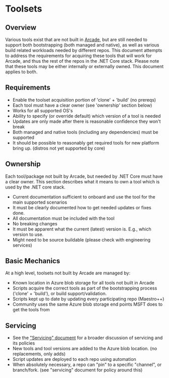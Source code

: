 # Toolsets

## Overview
Various tools exist that are not built in [Arcade](Documentation/Overview.md), but are still needed to support both bootstrapping (both managed and native), as well as various build related workloads needed by different repos.  This document attempts to address the requirements for acquiring these tools that will work for Arcade, and thus the rest of the repos in the .NET Core stack.  Please note that these tools may be either internally or externally owned.  This document applies to both.

## Requirements
* Enable the toolset acquisition portion of 'clone' + 'build' (no prereqs)
* Each tool must have a clear owner (see 'ownership' section below)
* Works for all supported OS's
* Ability to specify (or override default) which version of a tool is needed
* Updates are only made after there is reasonable confidence they won't break
* Both managed and native tools (including any dependencies) must be supported
* It should be possible to reasonably get required tools for new platform bring up.  (distros not yet supported by core)

## Ownership
Each tool/package not built by Arcade, but needed by .NET Core must have a clear owner.  This section describes what it means to own a tool which is used by the .NET core stack.
* Current documentation sufficient to onboard and use the tool for the main supported scenarios
* It must be clearly documented how to get needed updates or fixes done.
* All documentation must be included with the tool
* No breaking changes
* It must be apparent what the current (latest) version is.  E.g., which version to use.
* Might need to be source buildable  (please check with engineering services)

## Basic Mechanics
At a high level, toolsets not built by Arcade are managed by:
* Known location in Azure blob storage for all tools not built in Arcade
* Scripts acquire the correct tools as part of the bootstrapping process  ('clone' + 'build'), or build support/validation.
* Scripts kept up to date by updating every participating repo (Maestro++)
* Community uses the same Azure blob storage end points MSFT does to get the tools from

## Servicing
* See the ["Servicing" document](Documentation/Servicing.md) for a broader discussion of servicing and its policies
* New tools and tool versions are added to the Azure blob location.  (no replacements, only adds)
* Script updates are deployed to each repo using automation
* When absolutely necessary, a repo can "pin" to a specific "channel", or branch/fork.  (see "servicing" document for policy around this)
